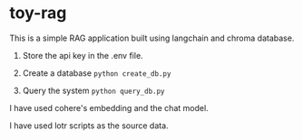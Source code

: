# toy-rag

This is a simple RAG application built using langchain and chroma database.

1. Store the api key in the .env file.

2. Create a database
`python create_db.py`

3. Query the system
`python query_db.py`

I have used cohere's embedding and the chat model.

I have used lotr scripts as the source data.